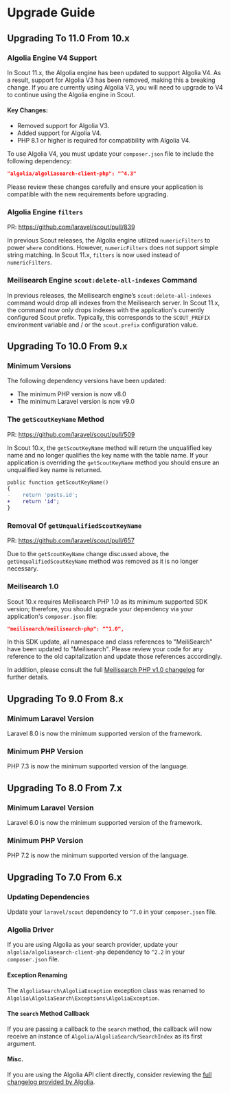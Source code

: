 # Upgrade Guide

## Upgrading To 11.0 From 10.x

### Algolia Engine V4 Support

In Scout 11.x, the Algolia engine has been updated to support Algolia V4. As a result, support for Algolia V3 has been removed, making this a breaking change. If you are currently using Algolia V3, you will need to upgrade to V4 to continue using the Algolia engine in Scout.

#### Key Changes:
- Removed support for Algolia V3.
- Added support for Algolia V4.
- PHP 8.1 or higher is required for compatibility with Algolia V4.

To use Algolia V4, you must update your `composer.json` file to include the following dependency:

```json
"algolia/algoliasearch-client-php": "^4.3"
```

Please review these changes carefully and ensure your application is compatible with the new requirements before upgrading.

### Algolia Engine `filters`

PR: https://github.com/laravel/scout/pull/839

In previous Scout releases, the Algolia engine utilized `numericFilters` to power `where` conditions. However, `numericFilters` does not support simple string matching. In Scout 11.x, `filters` is now used instead of `numericFilters`.

### Meilisearch Engine `scout:delete-all-indexes` Command

In previous releases, the Meilisearch engine’s `scout:delete-all-indexes` command would drop all indexes from the Meilisearch server. In Scout 11.x, the command now only drops indexes with the application's currently configured Scout prefix. Typically, this corresponds to the `SCOUT_PREFIX` environment variable and / or the `scout.prefix` configuration value.

## Upgrading To 10.0 From 9.x

### Minimum Versions

The following dependency versions have been updated:

- The minimum PHP version is now v8.0
- The minimum Laravel version is now v9.0

### The `getScoutKeyName` Method

PR: https://github.com/laravel/scout/pull/509

In Scout 10.x, the `getScoutKeyName` method will return the unqualified key name and no longer qualifies the key name with the table name. If your application is overriding the `getScoutKeyName` method you should ensure an unqualified key name is returned.

```diff
public function getScoutKeyName()
{
-    return 'posts.id';
+    return 'id';
}
```

### Removal Of `getUnqualifiedScoutKeyName`

PR: https://github.com/laravel/scout/pull/657

Due to the `getScoutKeyName` change discussed above, the `getUnqualifiedScoutKeyName` method was removed as it is no longer necessary.

### Meilisearch 1.0

Scout 10.x requires Meilisearch PHP 1.0 as its minimum supported SDK version; therefore, you should upgrade your dependency via your application's `composer.json` file:

```json
"meilisearch/meilisearch-php": "^1.0",
```

In this SDK update, all namespace and class references to "MeiliSearch" have been updated to "Meilisearch". Please review your code for any reference to the old capitalization and update those references accordingly.

In addition, please consult the full [Meilisearch PHP v1.0 changelog](https://github.com/meilisearch/meilisearch-php/releases/tag/v1.0.0) for further details.

## Upgrading To 9.0 From 8.x

### Minimum Laravel Version

Laravel 8.0 is now the minimum supported version of the framework.

### Minimum PHP Version

PHP 7.3 is now the minimum supported version of the language.

## Upgrading To 8.0 From 7.x

### Minimum Laravel Version

Laravel 6.0 is now the minimum supported version of the framework.

### Minimum PHP Version

PHP 7.2 is now the minimum supported version of the language.

## Upgrading To 7.0 From 6.x

### Updating Dependencies

Update your `laravel/scout` dependency to `^7.0` in your `composer.json` file.

### Algolia Driver

If you are using Algolia as your search provider, update your `algolia/algoliasearch-client-php` dependency to `^2.2` in your `composer.json` file.

#### Exception Renaming

The `AlgoliaSearch\AlgoliaException` exception class was renamed to `Algolia\AlgoliaSearch\Exceptions\AlgoliaException`.

#### The `search` Method Callback

If you are passing a callback to the `search` method, the callback will now receive an instance of `Algolia/AlgoliaSearch/SearchIndex` as its first argument.

#### Misc.

If you are using the Algolia API client directly, consider reviewing the [full changelog provided by Algolia](https://github.com/algolia/algoliasearch-client-php/blob/master/docs/UPGRADE-from-v1-to-v2.md).
